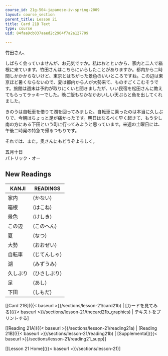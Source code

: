 ```yaml
---
course_id: 21g-504-japanese-iv-spring-2009
layout: course_section
parent_title: Lesson 21
title: Card 21B Text
type: course
uid: 84faa9cb037aaed2c2904f7a2a127709

---
```


竹田さん、

しばらく会っていませんが、お元気ですか。私はおとといから、家内と二人で箱根に来ています。竹田さんはこちらにいらしたことがありますか。都内から二時間しかかからないけど、東京とはちがった景色のいいところですね。この辺は東京ほど暑くならないので、夏は都内から人が大勢来て、ものすごくこむそうです。旅館は週末は予約が取りにくいと聞きましたが、いい民宿を松田さんに教えてもらってラッキーでした。晩ご飯もなかなかおいしい天ぷらと魚を出してくれました。

きのうは自転車を借りて湖を回ってみました。自転車に乗ったのは本当に久しぶりで、今朝はちょっと足が痛かったです。明日はなるべく早く起きて、もう少し南の方にある下田という町に行ってみようと思っています。来週の土曜日には、午後二時発の特急で帰るつもりです。

それでは、また。奥さんにもどうぞよろしく。

五月十日  
パトリック・オー

New Readings
------------

| KANJI | READINGS |
| --- | --- |
| 家内 | (かない) |
| 箱根 | (はこね) |
| 景色 | (けしき) |
| この辺 | (このへん) |
| 夏 | (なつ) |
| 大勢 | (おおぜい) |
| 自転車 | (じてんしゃ) |
| 湖 | (みずうみ) |
| 久しぶり | (ひさしぶり) |
| 足 | (あし) |
| 下田 | (しもだ) 

\[[Card 21B]({{< baseurl >}}/sections/lesson-21/card21b) | [カードを見てみる]({{< baseurl >}}/sections/lesson-21/thecard21b_graphics) | テキストをプリントする\]

\[[Reading 21A]({{< baseurl >}}/sections/lesson-21/reading21a) | [Reading 21B]({{< baseurl >}}/sections/lesson-21/reading21b) | [Supplemental]({{< baseurl >}}/sections/lesson-21/reading21_supp)\]

\[[Lesson 21 Home]({{< baseurl >}}/sections/lesson-21)\]